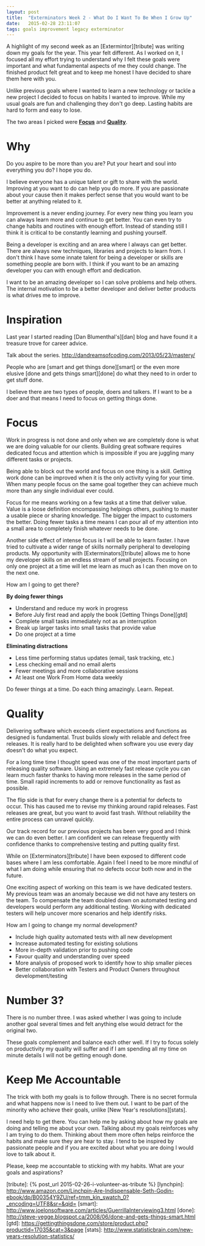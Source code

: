 ```yaml
---
layout: post
title:  "Exterminators Week 2 - What Do I Want To Be When I Grow Up"
date:   2015-02-28 23:11:07
tags: goals improvement legacy exterminator
---
```


A highlight of my second week as an [Extermintor][tribute] was writing down my
goals for the year. This year felt different. As I worked on it, I focused all
my effort trying to understand why I felt these goals were important and what
fundamental aspects of me they could change. The finished product felt great
and to keep me honest I have decided to share them here with you.

Unlike previous goals where I wanted to learn a new technology or tackle a new
project I decided to focus on habits I wanted to improve. While my usual goals
are fun and challenging they don't go deep. Lasting habits are hard to form and
easy to lose.

The two areas I picked were **[Focus](#focus)** and **[Quality](#quality)**.

Why
===============================================================================

Do you aspire to be more than you are? Put your heart and soul into everything
you do? I hope you do.

I believe everyone has a unique talent or gift to share with the world.
Improving at you want to do can help you do more. If you are passionate about
your cause then it makes perfect sense that you would want to be better at
anything related to it.

Improvement is a never ending journey. For every new thing you learn you can
always learn more and continue to get better. You can even try to change
habits and routines with enough effort. Instead of standing still I think
it is critical to be constantly learning and pushing yourself.

Being a developer is exciting and an area where I always can get better. There
are always new techniques, libraries and projects to learn from. I don't think
I have some innate talent for being a developer or skills are something people
are born with. I think if you want to be an amazing developer you can with
enough effort and dedication.

I want to be an amazing developer so I can solve problems and help others.
The internal motivation to be a better developer and deliver better products
is what drives me to improve.

Inspiration
===============================================================================

Last year I started reading [Dan Blumenthal's][dan] blog and have found it a
treasure trove for career advice.

Talk about the series. http://dandreamsofcoding.com/2013/05/23/mastery/


People who are [smart and get things done][smart] or the even more elusive
[done and gets things smart][done] do what they need to in order to get stuff
done.

I believe there are two types of people, doers and talkers. If I want to be a
doer and that means I need to focus on getting things done.

Focus
===============================================================================

Work in progress is not done and only when we are completely done is what we
are doing valuable for our clients. Building great software requires dedicated
focus and attention which is impossible if you are juggling many different
tasks or projects.

Being able to block out the world and focus on one thing is a skill. Getting
work done can be improved when it is the only activity vying for your time.
When many people focus on the same goal together they can achieve much more
than any single individual ever could.

Focus for me means working on a few tasks at a time that deliver value. Value
is a loose definition encompassing helpings others, pushing to master a usable
piece or sharing knowledge. The bigger the impact to customers the better.
Doing fewer tasks a time means I can pour all of my attention into a small area
to completely finish whatever needs to be done.

Another side effect of intense focus is I will be able to learn faster. I have
tried to cultivate a wider range of skills normally peripheral to developing
products. My opportunity with [Exterminators][tribute] allows me to hone my
developer skills on an endless stream of small projects. Focusing on only one
project at a time will let me learn as much as I can then move on to the next
one.

How am I going to get there?

**By doing fewer things**

* Understand and reduce my work in progress
* Before July first read and apply the book [Getting Things Done][gtd]
* Complete small tasks immediately not as an interruption
* Break up larger tasks into small tasks that provide value
* Do one project at a time

**Eliminating distractions**

* Less time performing status updates (email, task tracking, etc.)
* Less checking email and no email alerts
* Fewer meetings and more collaborative sessions
* At least one Work From Home data weekly

Do fewer things at a time. Do each thing amazingly. Learn. Repeat.

Quality
===============================================================================

Delivering software which exceeds client expectations and functions as designed
is fundamental. Trust builds slowly with reliable and defect free releases. It
is really hard to be delighted when software you use every day doesn't do what
you expect.

For a long time time I thought speed was one of the most important parts of
releasing quality software. Using an extremely fast release cycle you can learn
much faster thanks to having more releases in the same period of time. Small
rapid increments to add or remove functionality as fast as possible.

The flip side is that for every change there is a potential for defects to
occur. This has caused me to revise my thinking around rapid releases. Fast
releases are great, but you want to avoid fast trash. Without reliability
the entire process can unravel quickly.

Our track record for our previous projects has been very good and I think we
can do even better. I am confident we can release frequently with confidence
thanks to comprehensive testing and putting quality first.

While on [Exterminators][tribute] I have been exposed to different code bases
where I am less comfortable. Again I feel I need to be more mindful of what
I am doing while ensuring that no defects occur both now and in the future.

One exciting aspect of working on this team is we have dedicated testers. My
previous team was an anomaly because we did not have any testers on the team.
To compensate the team doubled down on automated testing and developers would
perform any additional testing. Working with dedicated testers will help
uncover more scenarios and help identify risks.

How am I going to change my normal development?

* Include high quality automated tests with all new development
* Increase automated testing for existing solutions
* More in-depth validation prior to pushing code
* Favour quality and understanding over speed
* More analysis of proposed work to identify how to ship smaller pieces
* Better collaboration with Testers and Product Owners throughout development/testing

Number 3?
===============================================================================

There is no number three. I was asked whether I was going to include another
goal several times and felt anything else would detract for the original two.

These goals complement and balance each other well. If I try to focus solely on
productivity my quality will suffer and if I am spending all my time on minute
details I will not be getting enough done.

Keep Me Accountable
===============================================================================

The trick with both my goals is to follow through. There is no secret formula
and what happens now is I need to live them out. I want to be part of the
minority who achieve their goals, unlike [New Year's resolutions][stats]. 

I need help to get there. You can help me by asking about how my goals are
doing and telling me about your own. Talking about my goals reinforces why I am
trying to do them. Thinking about them more often helps reinforce the habits
and make sure they are hear to stay. I tend to be inspired by passionate people
and if you are excited about what you are doing I would love to talk about it.

Please, keep me accountable to sticking with my habits. What are your goals and
aspirations?

[tribute]: {% post_url 2015-02-26-i-volunteer-as-tribute %}
[lynchpin]: http://www.amazon.com/Linchpin-Are-Indispensable-Seth-Godin-ebook/dp/B00354Y9ZU/ref=tmm_kin_swatch_0?_encoding=UTF8&sr=&qid=
[smart]: http://www.joelonsoftware.com/articles/GuerrillaInterviewing3.html
[done]: http://steve-yegge.blogspot.ca/2008/06/done-and-gets-things-smart.html
[gtd]: https://gettingthingsdone.com/store/product.php?productid=17035&cat=3&page
[stats]: http://www.statisticbrain.com/new-years-resolution-statistics/
